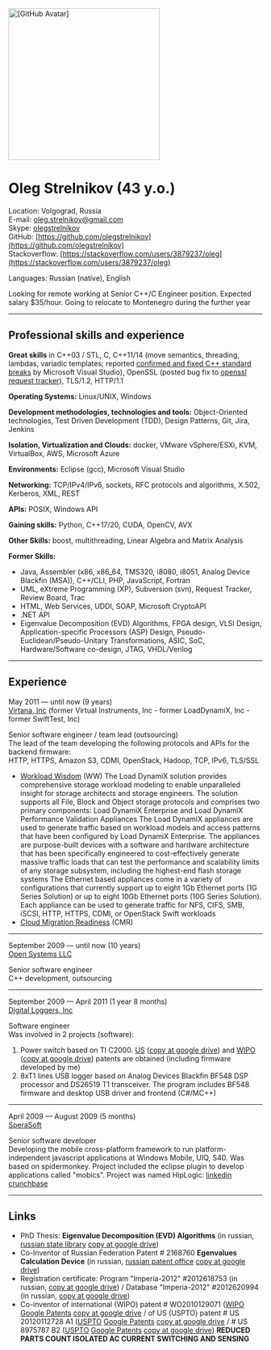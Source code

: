 <img src="https://avatars3.githubusercontent.com/u/3495089" height="300" alt="[GitHub Avatar]" />

Oleg Strelnikov (43 y.o.)
=========================

Location: Volgograd, Russia  
E-mail: [oleg.strelnikov@gmail.com](mailto:oleg.strelnikov@gmail.com)  
Skype: [olegstrelnikov](skype:olegstrelnikov)  
GitHub: [https://github.com/olegstrelnikov](https://github.com/olegstrelnikov)  
Stackoverflow: [https://stackoverflow.com/users/3879237/oleg](https://stackoverflow.com/users/3879237/oleg)

Languages: Russian (native), English

Looking for remote working at Senior C++/C Engineer position. Expected salary $35/hour. Going to relocate to Montenegro during the further year

---

Professional skills and experience
----------------------------------

**Great skills** in C++03 / STL, C, C++11/14 (move semantics, threading, lambdas, variadic templates; reported [confirmed and fixed C++ standard breaks](https://developercommunity.visualstudio.com/users/145684/d6f204a3-5fcb-6a62-9bd2-25113c0f666a.html?itemsifollow) by Microsoft Visual Studio), OpenSSL (posted bug fix to [openssl request tracker](https://rt.openssl.org/Ticket/Display.html?id=3256&user=guest&pass=guest)), TLS/1.2, HTTP/1.1

**Operating Systems:** Linux/UNIX, Windows

**Development methodologies, technologies and tools:** Object-Oriented technologies, Test Driven Development (TDD), Design Patterns, Git, Jira, Jenkins

**Isolation, Virtualization and Clouds:** docker, VMware vSphere/ESXi, KVM, VirtualBox, AWS, Microsoft Azure

**Environments:** Eclipse (gcc), Microsoft Visual Studio

**Networking:** TCP/IPv4/IPv6, sockets, RFC protocols and algorithms, X.502, Kerberos, XML, REST

**APIs:** POSIX, Windows&nbsp;API

**Gaining skills:** Python, C++17/20, CUDA, OpenCV, AVX

**Other Skills:** boost, multithreading, Linear Algebra and Matrix Analysis

**Former Skills:**
- Java, Assembler (x86, x86_64, TMS320, i8080, i8051, Analog Device Blackfin (MSA)), C++/CLI, PHP, JavaScript, Fortran
- UML, eXtreme Programming (XP), Subversion (svn), Request Tracker, Review Board, Trac
- HTML, Web Services, UDDI, SOAP, Microsoft CryptoAPI
- .NET API
- Eigenvalue Decomposition (EVD) Algorithms, FPGA design, VLSI Design, Application-specific Processors (ASP) Design, Pseudo-Euclidean/Pseudo-Unitary Transformations, ASIC, SoC, Hardware/Software co-design, JTAG, VHDL/Verilog

---

Experience
----------

May 2011 — until now (9 years)  
[Virtana, Inc](http://virtana.com) (former Virtual Instruments, Inc - former LoadDynamiX, Inc - former SwiftTest, Inc)

Senior software engineer / team lead (outsourcing)  
The lead of the team developing the following protocols and APIs for the backend firmware:  
HTTP, HTTPS, Amazon S3, CDMI, OpenStack, Hadoop, TCP, IPv6, TLS/SSL

- [Workload Wisdom](https://www.virtana.com/products/workloadwisdom/) (WW)
The Load DynamiX solution provides comprehensive storage workload modeling to enable unparalleled insight for storage architects and storage engineers. The solution supports all File, Block and Object storage protocols and comprises two primary components: Load DynamiX Enterprise and Load DynamiX Performance Validation Appliances
The Load DynamiX appliances are used to generate traffic based on workload models and access patterns that have been configured by Load DynamiX Enterprise. The appliances are purpose-built devices with a software and hardware architecture that has been specifically engineered to cost-effectively generate massive traffic loads that can test the performance and scalability limits of any storage subsystem, including the highest-end flash storage systems
The Ethernet based appliances come in a variety of configurations that currently support up to eight 1Gb Ethernet ports (1G Series Solution) or up to eight 10Gb Ethernet ports (10G Series Solution). Each appliance can be used to generate traffic for NFS, CIFS, SMB, iSCSI, HTTP, HTTPS, CDMI, or OpenStack Swift workloads
- [Cloud Migration Readiness](https://www.virtana.com/products/cloud-migration-readiness/) (CMR)

---

September 2009 — until now (10 years)  
[Open Systems LLC](http://open-sys.org)

Senior software engineer  
C++ development, outsourcing

---

September 2009 — April 2011 (1 year 8 months)  
[Digital Loggers, Inc](http://digital-loggers.com)

Software engineer  
Was involved in 2 projects (software):
1. Power switch based on TI C2000. [US](http://appft.uspto.gov/netacgi/nph-Parser?Sect1=PTO2&Sect2=HITOFF&u=%2Fnetahtml%2FPTO%2Fsearch-adv.html&r=1&p=1&f=G&l=50&d=PG01&S1=13381958&OS=13381958&RS=13381958#top) ([copy at google drive](https://drive.google.com/open?id=0B8bu_Q9mXCC9MU1DYWJweVQtYnM)) and [WIPO](http://patentscope.wipo.int/search/en/WO2010129071) ([copy at google drive](https://drive.google.com/open?id=0B8bu_Q9mXCC9V3JjNHFoT1JMNk0)) patents are obtained (including firmware developed by me)
2. 8xT1 lines USB logger based on Analog Devices Blackfin BF548 DSP processor and DS26519 T1 transceiver. The program includes BF548 firmware and desktop USB driver and frontend (C#/MC++)

---

April 2009 — August 2009 (5 months)  
[SperaSoft](http://sperasoft.com)

Senior software developer  
Developing the mobile cross-platform framework to run platform-independent javascript applications at Windows Mobile, UIQ, S40. Was based on spidermonkey. Project included the eclipse plugin to develop applications called "mobics". Project was named HipLogic: [linkedin](https://www.linkedin.com/company-beta/409117?pathWildcard=409117) [crunchbase](https://www.crunchbase.com/organization/hiplogic)

---

Links
-----

- PhD Thesis: **Eigenvalue Decomposition (EVD) Algorithms** (in russian, [russian state library](http://dlib.rsl.ru/01002305713) [copy at google drive](https://drive.google.com/open?id=0B8bu_Q9mXCC9Q19KaTlpcWU4aU0))
- Co-Inventor of Russian Federation Patent # 2168760 **Egenvalues Calculation Device** (in russian, [russian patent office](http://www1.fips.ru/fips_servl/fips_servlet?DB=RUPAT&DocNumber=2168760&TypeFile=html%C3%A2%EF%BF%BD%EF%BF%BD) [copy at google drive](https://drive.google.com/open?id=0B8bu_Q9mXCC9QzIxVTdLSG9fc28))
- Registration certificate: Program "Imperia-2012" #2012618753 (in russian, [copy at google drive](https://drive.google.com/open?id=0B8bu_Q9mXCC9SkJ3cEpvbXJSN29YVDhDbjRHWi1oX2gzTElF)) / Database "Imperia-2012" #2012620994 (in russian, [copy at google drive](https://drive.google.com/open?id=0B8bu_Q9mXCC9b2dVY1ZhSWpHazk3MkRUY25nNGRQeVJhQjBR))
- Co-inventor of international (WIPO) patent # WO2010129071 ([WIPO](http://patentscope.wipo.int/search/en/WO2010129071) [Google Patents](http://www.google.ch/patents/WO2010129071A1) [copy at google drive](https://drive.google.com/open?id=0B8bu_Q9mXCC9V3JjNHFoT1JMNk0) / of US (USPTO) patent # US 20120112728 A1 ([USPTO](http://appft.uspto.gov/netacgi/nph-Parser?Sect1=PTO2&Sect2=HITOFF&u=%2Fnetahtml%2FPTO%2Fsearch-adv.html&r=1&p=1&f=G&l=50&d=PG01&S1=13381958&OS=13381958&RS=13381958#top) [Google Patents](http://www.google.com/patents/about?id=r1kOAgAAEBAJ&dq=54+ac+power&num=4&client=internal-uds&source=uds) [copy at google drive](https://drive.google.com/open?id=0B8bu_Q9mXCC9MU1DYWJweVQtYnM) / # US 8975787 B2 ([USPTO](http://patft.uspto.gov/netacgi/nph-Parser?Sect1=PTO1&Sect2=HITOFF&d=PALL&p=1&u=%2Fnetahtml%2FPTO%2Fsrchnum.htm&r=1&f=G&l=50&s1=8975787.PN.&OS=PN/8975787&RS=PN/8975787) [Google Patents](http://www.google.ch/patents/US8975787) [copy at google drive](https://drive.google.com/open?id=0B8bu_Q9mXCC9TEx4aUVNRk4zV28)) **REDUCED PARTS COUNT ISOLATED AC CURRENT SWITCHING AND SENSING**
